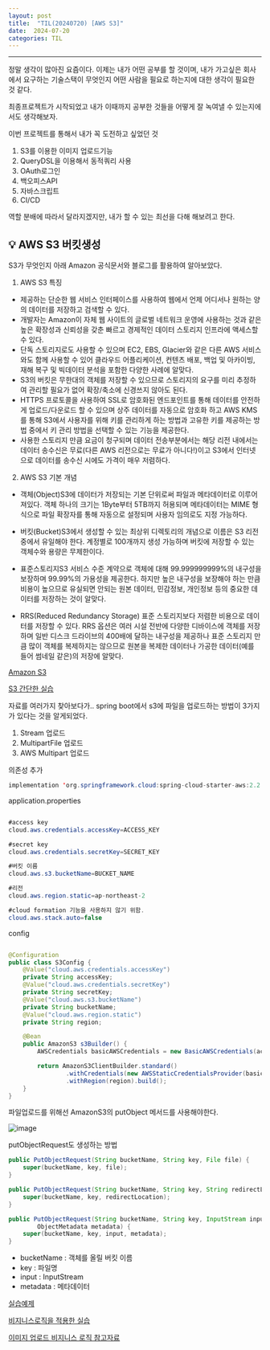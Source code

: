 ```yaml
---
layout: post
title:  "TIL(20240720) [AWS S3]"
date:  2024-07-20
categories: TIL 
---
```


----------------------------------------------------------------------------

정말 생각이 많아진 요즘이다. 이제는 내가 어떤 공부를 할 것이며, 내가 가고싶은 회사에서 요구하는 기술스택이 무엇인지 어떤 사람을 필요로 하는지에 대한 생각이 필요한 것 같다.

최종프로젝트가 시작되었고 내가 이때까지 공부한 것들을 어떻게 잘 녹여낼 수 있는지에서도 생각해보자.

이번 프로젝트를 통해서 내가 꼭 도전하고 싶었던 것<br>
1) S3를 이용한 이미지 업로드기능
2) QueryDSL을 이용해서 동적쿼리 사용
3) OAuth로그인
4) 백오피스API
5) 자바스크립트
6) CI/CD

역할 분배에 따라서 달라지겠지만, 내가 할 수 있는 최선을 다해 해보려고 한다.

## 💡 AWS S3 버킷생성
S3가 무엇인지 아래 Amazon 공식문서와 블로그를 활용하여 알아보았다. 

1) AWS S3 특징
- 제공하는 단순한 웹 서비스 인터페이스를 사용하여 웹에서 언제 어디서나 원하는 양의 데이터를 저장하고 검색할 수 있다.
- 개발자는 Amazon이 자체 웹 사이트의 글로벌 네트워크 운영에 사용하는 것과 같은 높은 확장성과 신뢰성을 갖춘 빠르고 경제적인 데이터 스토리지 인프라에 액세스할 수 있다.
- 단독 스토리지로도 사용할 수 있으며 EC2, EBS, Glacier와 같은 다른 AWS 서비스와도 함께 사용할 수 있어 클라우드 어플리케이션, 컨텐츠 배포, 백업 및 아카이빙, 재해 복구 및 빅데이터 분석을 포함한 다양한 사례에 알맞다.
- S3의 버킷은 무한대의 객체를 저장할 수 있으므로 스토리지의 요구를 미리 추정하여 관리할 필요가 없어 확장/축소에 신경쓰지 않아도 된다.
- HTTPS 프로토콜을 사용하여 SSL로 암호화된 엔드포인트를 통해 데이터를 안전하게 업로드/다운로드 할 수 있으며 상주 데이터를 자동으로 암호화 하고 AWS KMS를 통해 S3에서 사용자를 위해 키를 관리하게 하는 방법과 고유한 키를 제공하는 방법 중에서 키 관리 방법을 선택할 수 있는 기능을 제공한다.
- 사용한 스토리지 만큼 요금이 청구되며 데이터 전송부분에서는 해당 리전 내에서는 데이터 송수신은 무료(다른 AWS 리전으로는 무료가 아니다!)이고 S3에서 인터넷으로 데이터를 송수신 시에도 가격이 매우 저렴하다. 

2) AWS S3 기본 개념

- 객체(Object)S3에 데이터가 저장되는 기본 단위로써 파일과 메타데이터로 이루어져있다. 객체 하나의 크기는 1Byte부터 5TB까지 허용되며 메타데이터는 MIME 형식으로 파일 확장자를 통해 자동으로 설정되며 사용자 임의로도 지정 가능하다.

- 버킷(Bucket)S3에서 생성할 수 있는 최상위 디렉토리의 개념으로 이름은 S3 리전 중에서 유일해야 한다. 계정별로 100개까지 생성 가능하며 버킷에 저장할 수 있는 객체수와 용량은 무제한이다.

- 표준스토리지S3 서비스 수준 계약으로 객체에 대해 99.999999999%의 내구성을 보장하며 99.99%의 가용성을 제공한다. 하지만 높은 내구성을 보장해야 하는 만큼 비용이 높으므로 유실되면 안되는 원본 데이터, 민감정보, 개인정보 등의 중요한 데이터를 저장하는 것이 알맞다.
- RRS(Reduced Redundancy Storage) 표준 스토리지보다 저렴한 비용으로 데이터를 저장할 수 있다. RRS 옵션은 여러 시설 전반에 다양한 디바이스에 객체를 저장하며 일반 디스크 드라이브의 400배에 달하는 내구성을 제공하나 표준 스토리지 만큼 많이 객체를 복제하지는 않으므로 원본을 복제한 데이터나 가공한 데이터(예를 들어 썸네일 같은)의 저장에 알맞다.


[Amazon S3](https://docs.aws.amazon.com/ko_kr/AmazonS3/latest/userguide/Welcome.html)

[S3 간단한 실습](https://dev.classmethod.jp/articles/for-beginner-s3-explanation/)


자료를 여러가지 찾아보다가.. spring boot에서 s3에 파일을 업로드하는 방법이 3가지가 있다는 것을 알게되었다.

1) Stream 업로드
2) MultipartFile 업로드
3) AWS Multipart 업로드

의존성 추가

```java
implementation 'org.springframework.cloud:spring-cloud-starter-aws:2.2.6.RELEASE'
```

application.properties

```java

#access key
cloud.aws.credentials.accessKey=ACCESS_KEY

#secret key
cloud.aws.credentials.secretKey=SECRET_KEY

#버킷 이름
cloud.aws.s3.bucketName=BUCKET_NAME

#리전
cloud.aws.region.static=ap-northeast-2

#cloud formation 기능을 사용하지 않기 위함.
cloud.aws.stack.auto=false

```

config

```java

@Configuration
public class S3Config {
    @Value("cloud.aws.credentials.accessKey")
    private String accessKey;
    @Value("cloud.aws.credentials.secretKey")
    private String secretKey;
    @Value("cloud.aws.s3.bucketName")
    private String bucketName;
    @Value("cloud.aws.region.static")
    private String region;

    @Bean
    public AmazonS3 s3Builder() {
        AWSCredentials basicAWSCredentials = new BasicAWSCredentials(accessKey, secretKey);

        return AmazonS3ClientBuilder.standard()
                .withCredentials(new AWSStaticCredentialsProvider(basicAWSCredentials))
                .withRegion(region).build();
    }
}

```

파일업로드를 위해선 AmazonS3의 putObject 메서드를 사용해야한다.

![image](https://github.com/user-attachments/assets/0ebf39b0-83b3-4143-b98a-44de98018ac4)

putObjectRequest도 생성하는 방법

```java
public PutObjectRequest(String bucketName, String key, File file) {
    super(bucketName, key, file);
}

public PutObjectRequest(String bucketName, String key, String redirectLocation) {
    super(bucketName, key, redirectLocation);
}

public PutObjectRequest(String bucketName, String key, InputStream input,
        ObjectMetadata metadata) {
    super(bucketName, key, input, metadata);
}
```
- bucketName : 객체를 올릴 버킷 이름
- key : 파일명
- input : InputStream
- metadata : 메타데이터

[실습예제](https://velog.io/@chaeri93/SpringBoot-AWS-S3%EB%A1%9C-%EC%9D%B4%EB%AF%B8%EC%A7%80-%EC%97%85%EB%A1%9C%EB%93%9C%ED%95%98%EA%B8%B0)

[비지니스로직을 적용한 실습](https://growth-coder.tistory.com/116)

[이미지 업로드 비지니스 로직 참고자료](https://growth-coder.tistory.com/104)